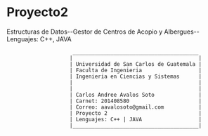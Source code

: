 # Proyecto2
Estructuras de Datos--Gestor de Centros de Acopio y Albergues-- 
Lenguajes: C++, JAVA

						 ________________________________________
						|										 |
						| Universidad de San Carlos de Guatemala |
						| Faculta de Ingenieria					 |
						| Ingenieria en Ciencias y Sistemas      |
						| 										 |
						| 										 |
						| Carlos Andree Avalos Soto				 |
						| Carnet: 201408580						 |
						| Correo: aavalosoto@gmail.com           |
						| Proyecto 2							 |
						| Lenguajes: C++ | JAVA					 |
						|________________________________________|

